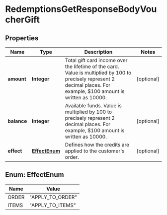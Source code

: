 

# RedemptionsGetResponseBodyVoucherGift


## Properties

| Name | Type | Description | Notes |
|------------ | ------------- | ------------- | -------------|
|**amount** | **Integer** | Total gift card income over the lifetime of the card. Value is multiplied by 100 to precisely represent 2 decimal places. For example, $100 amount is written as 10000. |  [optional] |
|**balance** | **Integer** | Available funds. Value is multiplied by 100 to precisely represent 2 decimal places. For example, $100 amount is written as 10000. |  [optional] |
|**effect** | [**EffectEnum**](#EffectEnum) | Defines how the credits are applied to the customer&#39;s order. |  [optional] |



## Enum: EffectEnum

| Name | Value |
|---- | -----|
| ORDER | &quot;APPLY_TO_ORDER&quot; |
| ITEMS | &quot;APPLY_TO_ITEMS&quot; |



